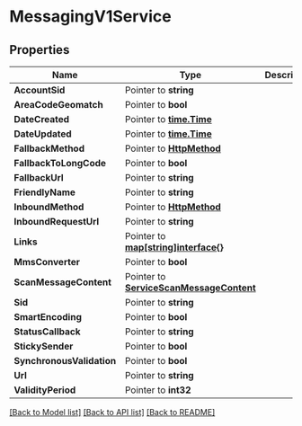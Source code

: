# MessagingV1Service

## Properties

Name | Type | Description | Notes
------------ | ------------- | ------------- | -------------
**AccountSid** | Pointer to **string** |  | [optional] 
**AreaCodeGeomatch** | Pointer to **bool** |  | [optional] 
**DateCreated** | Pointer to [**time.Time**](time.Time.md) |  | [optional] 
**DateUpdated** | Pointer to [**time.Time**](time.Time.md) |  | [optional] 
**FallbackMethod** | Pointer to [**HttpMethod**](http_method.md) |  | [optional] 
**FallbackToLongCode** | Pointer to **bool** |  | [optional] 
**FallbackUrl** | Pointer to **string** |  | [optional] 
**FriendlyName** | Pointer to **string** |  | [optional] 
**InboundMethod** | Pointer to [**HttpMethod**](http_method.md) |  | [optional] 
**InboundRequestUrl** | Pointer to **string** |  | [optional] 
**Links** | Pointer to [**map[string]interface{}**](.md) |  | [optional] 
**MmsConverter** | Pointer to **bool** |  | [optional] 
**ScanMessageContent** | Pointer to [**ServiceScanMessageContent**](service_scan_message_content.md) |  | [optional] 
**Sid** | Pointer to **string** |  | [optional] 
**SmartEncoding** | Pointer to **bool** |  | [optional] 
**StatusCallback** | Pointer to **string** |  | [optional] 
**StickySender** | Pointer to **bool** |  | [optional] 
**SynchronousValidation** | Pointer to **bool** |  | [optional] 
**Url** | Pointer to **string** |  | [optional] 
**ValidityPeriod** | Pointer to **int32** |  | [optional] 

[[Back to Model list]](../README.md#documentation-for-models) [[Back to API list]](../README.md#documentation-for-api-endpoints) [[Back to README]](../README.md)


